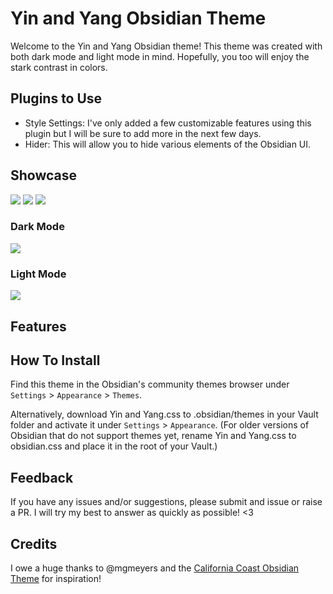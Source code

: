 # Yin and Yang Obsidian Theme
Welcome to the Yin and Yang Obsidian theme! This theme was created with both dark mode and light mode in mind. Hopefully, you too will enjoy the stark contrast in colors.

## Plugins to Use
- Style Settings: I've only added a few customizable features using this plugin but I will be sure to add more in the next few days.
- Hider: This will allow you to hide various elements of the Obsidian UI.

## Showcase

![](https://github.com/chetachiezikeuzor/Yin-and-Yang-Theme/blob/main/assets/d0.png)
![](https://github.com/chetachiezikeuzor/Yin-and-Yang-Theme/blob/main/assets/l0.png)
![](https://github.com/chetachiezikeuzor/Yin-and-Yang-Theme/blob/main/assets/l1.png)

### Dark Mode
![](https://github.com/chetachiezikeuzor/Yin-and-Yang-Theme/blob/main/assets/d1.png)


### Light Mode
![](https://github.com/chetachiezikeuzor/Yin-and-Yang-Theme/blob/main/assets/l2.png)

## Features


## How To Install
Find this theme in the Obsidian's community themes browser under `Settings` > `Appearance` > `Themes`.

Alternatively, download Yin and Yang.css to .obsidian/themes in your Vault folder and activate it under `Settings` > `Appearance`. (For older versions of Obsidian that do not support themes yet, rename Yin and Yang.css to obsidian.css and place it in the root of your Vault.)

## Feedback
If you have any issues and/or suggestions, please submit and issue or raise a PR. I will try my best to answer as quickly as possible! <3

## Credits
I owe a huge thanks to @mgmeyers and the [California Coast Obsidian Theme](https://github.com/mgmeyers/obsidian-california-coast-theme) for inspiration! 
